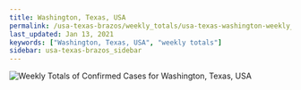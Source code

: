 ```yaml
---
title: Washington, Texas, USA
permalink: /usa-texas-brazos/weekly_totals/usa-texas-washington-weekly_totals.html
last_updated: Jan 13, 2021
keywords: ["Washington, Texas, USA", "weekly totals"]
sidebar: usa-texas-brazos_sidebar
---
```


![Weekly Totals of Confirmed Cases for Washington, Texas, USA](/covid_tracker/images/graphs/usa-texas-washington-weekly_totals_graph.png)
